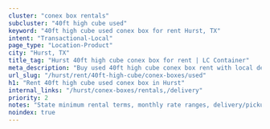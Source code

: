 ```yaml
---
cluster: "conex box rentals"
subcluster: "40ft high cube used"
keyword: "40ft high cube used conex box for rent Hurst, TX"
intent: "Transactional-Local"
page_type: "Location-Product"
city: "Hurst, TX"
title_tag: "Hurst 40ft high cube conex box for rent | LC Container"
meta_description: "Buy used 40ft high cube conex box rent with local delivery in Hurst, TX. LC Container — local Since 2003. Request a fast quote today."
url_slug: "/hurst/rent/40ft-high-cube/conex-boxes/used"
h1: "Rent 40ft high cube used conex box in Hurst"
internal_links: "/hurst/conex-boxes/rentals,/delivery"
priority: 2
notes: "State minimum rental terms, monthly rate ranges, delivery/pickup fees, service area."
noindex: true
---
```


<!-- TODO: Add unique city/inventory copy, images, and internal links here. -->
